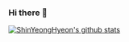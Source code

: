 ### Hi there 👋

[![ShinYeongHyeon's github stats](https://github-readme-stats.vercel.app/api?username=ShinYeongHyeon&hide=contribs&show_icons=true&theme=highcontrast)](https://github.com/ShinYeongHyeon/github-readme-stats)

<!--
**shinYeongHyeon/ShinYeongHyeon** is a ✨ _special_ ✨ repository because its `README.md` (this file) appears on your GitHub profile.

Here are some ideas to get you started:

- 🔭 I’m currently working on ...
- 🌱 I’m currently learning ...
- 👯 I’m looking to collaborate on ...
- 🤔 I’m looking for help with ...
- 💬 Ask me about ...
- 📫 How to reach me: ...
- 😄 Pronouns: ...
- ⚡ Fun fact: ...
-->

